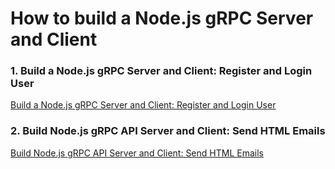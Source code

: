 # How to build a Node.js gRPC Server and Client

### 1. Build a Node.js gRPC Server and Client: Register and Login User

[Build a Node.js gRPC Server and Client: Register and Login User](https://codevoweb.com/build-nodejs-grpc-server-and-client-register-and-login-user)

### 2. Build Node.js gRPC API Server and Client: Send HTML Emails

[Build Node.js gRPC API Server and Client: Send HTML Emails](https://codevoweb.com/nodejs-grpc-api-server-and-client-send-html-emails)
